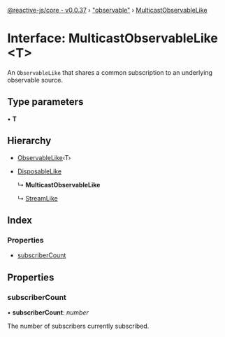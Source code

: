 [@reactive-js/core - v0.0.37](../README.md) › ["observable"](../modules/_observable_.md) › [MulticastObservableLike](_observable_.multicastobservablelike.md)

# Interface: MulticastObservableLike <**T**>

An `ObservableLike` that shares a common subscription to an underlying observable source.

## Type parameters

▪ **T**

## Hierarchy

* [ObservableLike](_observable_.observablelike.md)‹T›

* [DisposableLike](_disposable_.disposablelike.md)

  ↳ **MulticastObservableLike**

  ↳ [StreamLike](_observable_.streamlike.md)

## Index

### Properties

* [subscriberCount](_observable_.multicastobservablelike.md#subscribercount)

## Properties

###  subscriberCount

• **subscriberCount**: *number*

The number of subscribers currently subscribed.
